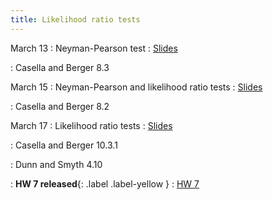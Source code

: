 ```yaml
---
title: Likelihood ratio tests
---
```


March 13
: Neyman-Pearson test
  : [Slides](https://sta711-s23.github.io/slides/lecture_23.pdf)

: Casella and Berger 8.3

March 15
: Neyman-Pearson and likelihood ratio tests
  : [Slides](https://sta711-s23.github.io/slides/lecture_24.pdf)

: Casella and Berger 8.2

March 17
: Likelihood ratio tests
  : [Slides](https://sta711-s23.github.io/slides/lecture_25.pdf)
  
: Casella and Berger 10.3.1

: Dunn and Smyth 4.10

: **HW 7 released**{: .label .label-yellow }
  : [HW 7](https://sta711-s23.github.io/homework/Hw7.pdf)